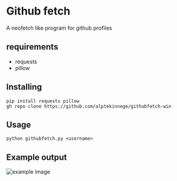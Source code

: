 # Github fetch

A neofetch like program for github profiles

## requirements
- requests
- pillow

## Installing
```
pip install requests pillow
gh repo clone https://github.com/alptekinnege/githubfetch-win
```

## Usage
```
python githubfetch.py <username>
```
## Example output
![example image](https://i.imgur.com/NdmszFZ.png)
